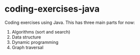 # coding-exercises-java
Coding exercises using Java. This has three main parts for now:
1. Algorithms (sort and search)
2. Data structure
3. Dynamic programming
4. Graph traversal
